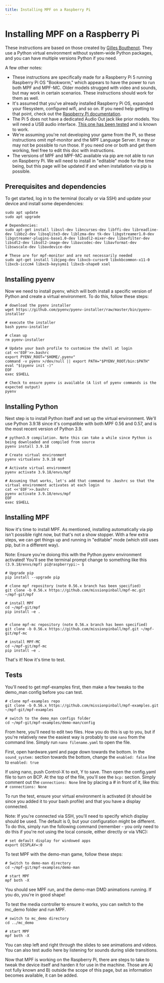 ```yaml
---
title: Installing MPF on a Raspberry Pi
---
```


# Installing MPF on a Raspberry Pi

These instructions are based on those created by [Gilles Bouthenot](https://github.com/orgs/missionpinball/discussions/115). They use a Python virtual environment without system-wide Python packages, and you can have multiple versions Python if you need.

A few other notes:

* These instructions are specifically made for a Raspberry Pi 5 running Raspberry Pi OS "Bookworm," which appears to have the power to run both MPF and MPF-MC. Older models strugged with video and sounds, but may work in certain scenarios. These instructions should work for them as well.
* It's assumed that you've already installed Raspberry Pi OS, expanded your filesystem, configured wifi, and so on. If you need help getting to that point, check out the [Raspberry Pi documentation](https://www.raspberrypi.com/documentation/computers/getting-started.html).
* The Pi 5 does not have a dedicated Audio Out jack like prior models. You will need a USB audio interface. [This one has been tested](https://www.amazon.com/Adapter-External-Converter-Compatible-Desktops/dp/B099FLWJD3) and is known to work. 
* We're assuming you're not developing your game from the Pi, so these instructions omit mpf-monitor and the MPF Language Server. It may or may not be possible to run those. If you need one or both and get them working, feel free to edit this doc with instructions.
* The versions of MPF and MPF-MC available via pip are not able to run on Raspberry Pi. We will need to install in "editable" mode for the time being, but this page will be updated if and when installation via pip is possible.

## Prerequisites and dependencies

To get started, log in to the terminal (locally or via SSH) and update your device and install some dependencies:

``` shell
sudo apt update
sudo apt upgrade

# Dependencies:
sudo apt-get install libssl-dev libncurses-dev libffi-dev libreadline-dev libbz2-dev libsqlite3-dev liblzma-dev tk-dev libgstreamer1.0-dev libgstreamer-plugins-base1.0-dev libsdl2-mixer-dev libavfilter-dev libsdl2-dev libsdl2-image-dev libavcodec-dev libavformat-dev libswscale-dev libavdevice-dev

# These are for mpf-monitor and are not necessarily needed
sudo apt-get install libjpeg-dev libxcb-cursor0 libxkbcommon-x11-0 libxcb-icccm4 libxcb-keysyms1 libxcb-shape0 xsel
```

## Installing pyenv

Now we need to install pyenv, which will both install a specific version of Python and create a virtual environment. To do this, follow these steps:

``` shell
# download the pyenv installer
wget https://github.com/pyenv/pyenv-installer/raw/master/bin/pyenv-installer

# execute the installer
bash pyenv-installer

# clean up
rm pyenv-installer

# Update your bash profile to customise the shell at login
cat <<'EOF'>>.bashrc
export PYENV_ROOT="$HOME/.pyenv"
command -v pyenv >/dev/null || export PATH="$PYENV_ROOT/bin:$PATH"
eval "$(pyenv init -)"
EOF
exec $SHELL

# Check to ensure pyenv is available (A list of pyenv commands is the expected output)
pyenv
```

## Installing Python

Next step is to install Python itself and set up the virtual environment. We'll use Python 3.9.18 since it's compatible with both MPF 0.56 and 0.57, and is the most recent version of Python 3.9.

``` shell
# python3.9 compilation. Note this can take a while since Python is being downloaded and compiled from source
pyenv install 3.9.18

# Create virtual environment
pyenv virtualenv 3.9.18 mpf

# Activate virtual environment
pyenv activate 3.9.18/envs/mpf

# Assuming that works, let's add that command to .bashrc so that the virtual environment activates at each login
cat <<'EOF'>>.bashrc
pyenv activate 3.9.18/envs/mpf
EOF
exec $SHELL
```

## Installing MPF

Now it's time to install MPF. As mentioned, installing automatically via pip isn't possible right now, but that's not a show stopper. With a few extra steps, we can get things up and running in "editable" mode (which still uses pip, but in a different way).

Note: Ensure you're doiong this with the Python pyenv environment activated! You'll see the terminal prompt change to something like this `(3.9.18/envs/mpf) pi@raspberrypi:~ $ `

``` shell
# Upgrade pip
pip install --upgrade pip

# clone mpf repository (note 0.56.x branch has been specified)
git clone -b 0.56.x https://github.com/missionpinball/mpf-mc.git ~/mpf-git/mpf

# install MPF
cd ~/mpf-git/mpf
pip install –e .


# clone mpf-mc repository (note 0.56.x branch has been specified)
git clone -b 0.56.x https://github.com/missionpinball/mpf.git ~/mpf-git/mpf-mc

# install MPF-MC
cd ~/mpf-git/mpf-mc
pip install –e .
```

That's it! Now it's time to test. 

## Tests
You'll need to get mpf-examples first, then make a few tweaks to the demo_man config before you can test.

``` shell
# clone mpf-examples repo
git clone -b 0.56.x https://github.com/missionpinball/mpf-examples.git ~/mpf-git/mpf-examples

# switch to the demo_man configs folder
cd ~/mpf-git/mpf-examples/demo-man/config
```

From here, you'll need to edit two files. How you do this is up to you, but if you're relatively new the easiest way is probably to use `nano` from the command line. Simply run `nano filename.yaml` to open the file. 

First, open hardware.yaml and page down towards the bottom. In the `sound_system:` section towards the bottom, change the `enabled: false` line to `enabled: true`

If using nano, push Control-X to exit, Y to save. Then open the config.yaml file to turn on BCP. At the top of the file, you'll see the `bcp:` section. Simply comment out the `connections: None` line by placing a # in front of it, like this: `# connections: None`

To run the test, ensure your virtual environment is activated (it should be since you added it to your bash profile) and that you have a display connected. 

Note: If you're connected via SSH, you'll need to specify which display should be used. The default is 0, but your configuration might be different. To do this, simply run the following command (remember - you only need to do this if you're not using the local console, either directly or via VNC):

``` shell
# set default display for windowed apps
export DISPLAY=:0
```
To test MPF with the demo-man game, follow these steps:

``` shell
# Switch to demo-man directory
cd ~/mpf-git/mpf-examples/demo-man

# start MPF
mpf both -X
```

You should see MPF run, and the demo-man DMD animations running. If you do, you're in good shape!

To test the media controller to ensure it works, you can switch to the mc_demo folder and run MPF.

``` shell
# switch to mc_demo directory
cd ../mc_demo

# start MPF
mpf both -X
```

You can step left and right through the slides to see animations and videos. You can also test audio here by listening for sounds during slide transitions.

Now that MPF is working on the Raspberry Pi, there are steps to take to tweak the device itself and harden it for use in the machine. Those are A) not fully known and B) outside the scope of this page, but as information becomes available, it can be added. 



